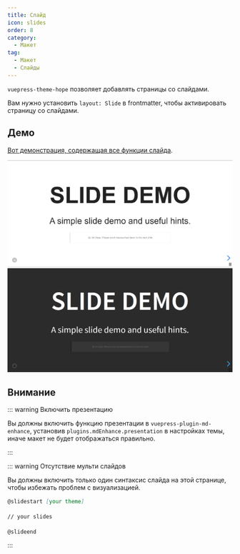 ```yaml
---
title: Слайд
icon: slides
order: 8
category:
  - Макет
tag:
  - Макет
  - Слайды
---
```


`vuepress-theme-hope` позволяет добавлять страницы со слайдами.

Вам нужно установить `layout: Slide` в frontmatter, чтобы активировать страницу со слайдами.

<!-- more -->

## Демо

[Вот демонстрация, содержащая все функции слайда](https://vuepress-theme-hope.github.io/v2/md-enhance/guide/presentation/demo.html).

![Скриншот страницы слайда](./assets/slides-light.png#light)
![Скриншот страницы слайда](./assets/slides-dark.png#dark)

## Внимание

::: warning Включить презентацию

Вы должны включить функцию презентации в `vuepress-plugin-md-enhance`, установив `plugins.mdEnhance.presentation` в настройках темы, иначе макет не будет отображаться правильно.

:::

::: warning Отсутствие мульти слайдов

Вы должны включить только один синтаксис слайда на этой странице, чтобы избежать проблем с визуализацией.

```md
@slidestart [your theme]

// your slides

@slideend
```

:::

